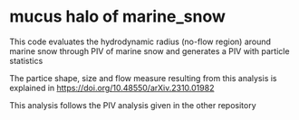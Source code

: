 # mucus halo of marine_snow
This code evaluates the hydrodynamic radius (no-flow region) around marine snow through PIV of marine snow and generates a PIV with particle statistics

The partice shape, size and flow measure resulting from this analysis is explained in https://doi.org/10.48550/arXiv.2310.01982

This analysis follows the PIV analysis given in the other repository
